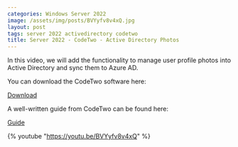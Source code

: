 ```yaml
---
categories: Windows Server 2022
image: /assets/img/posts/BVYyfv8v4xQ.jpg
layout: post
tags: server 2022 activedirectory codetwo
title: Server 2022 - CodeTwo - Active Directory Photos
---
```


In this video, we will add the functionality to manage user profile photos into Active Directory and sync them to Azure AD.

You can download the CodeTwo software here:

[Download](https://www.codetwo.com/freeware/active-directory-photos)

A well-written guide from CodeTwo can be found here:

[Guide](https://www.codetwo.com/admins-blog/use-active-directory-user-photos-windows-10/)

{% youtube "https://youtu.be/BVYyfv8v4xQ" %}